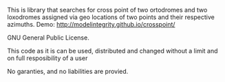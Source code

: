 This is library that searches for cross point of two ortodromes and two loxodromes assigned via geo locations of two points and their respective azimuths.
Demo: http://modelintegrity.github.io/crosspoint/

GNU General Public License.

This code as it is can be used, distributed and changed without a limit and on full resposibility of a user

No garanties, and no liabilities  are provied.
